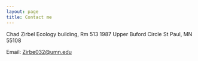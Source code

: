 ```yaml
---
layout: page
title: Contact me
---
```


Chad Zirbel
Ecology building, Rm 513
1987 Upper Buford Circle
St Paul, MN 55108


Email: Zirbe032@umn.edu 
